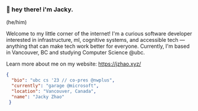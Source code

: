 ### :wave: hey there! i'm Jacky.
(he/him)

Welcome to my little corner of the internet! I'm a curious software developer interested in infrastructure, ml, cognitive systems, and accessible tech &mdash; anything that can make tech work better for everyone. Currently, I'm based in Vancouver, BC and studying Computer Science @ubc.

Learn more about me on my website: https://jzhao.xyz/

```json
{
  "bio": "ubc cs '23 // co-pres @nwplus",
  "currently": "garage @microsoft",
  "location": "Vancouver, Canada",
  "name": "Jacky Zhao"
 }
```
